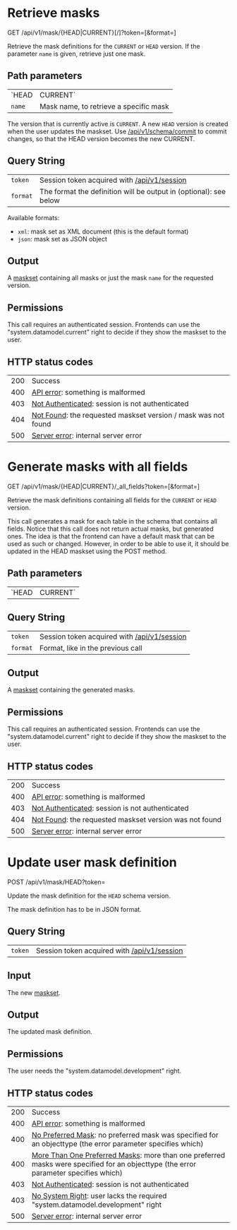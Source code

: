 # Retrieve masks

GET /api/v1/mask/{HEAD|CURRENT}[/<name>]?token=<token>[&format=<format>]

Retrieve the mask definitions for the `CURRENT` or `HEAD` version. If the
parameter `name` is given, retrieve just one mask.

## Path parameters

|   |   |
|---|---|
| `HEAD|CURRENT` | Maskset version |
| `name`         | Mask name, to retrieve a specific mask |

The version that is currently active is `CURRENT`. A new `HEAD` version is created when
the user updates the maskset. Use [/api/v1/schema/commit](/technical/api/schema/schema.md#commit) to commit changes,
so that the HEAD version becomes the new CURRENT.

## Query String

|   |   |
|---|---|
| `token`  | Session token acquired with [/api/v1/session](/technical/api/session/session.md) |
| `format` | The format the definition will be output in (optional): see below |

Available formats:

- `xml`: mask set as XML document (this is the default format)
- `json`: mask set as JSON object

## Output

A [maskset](/technical/types/maskset/maskset.md) containing all masks or just the mask `name` for the requested version.

## Permissions

This call requires an authenticated session. Frontends can use the "system.datamodel.current" right to decide
if they show the maskset to the user.

## HTTP status codes

|   |   |
|---|---|
| 200 | Success |
| 400 | [API error](/technical/errors/errors.md#api_error): something is malformed |
| 403 | [Not Authenticated](/technical/errors/errors.md#not_authenticated): session is not authenticated |
| 404 | [Not Found](/technical/errors/errors.md#not_found): the requested maskset version / mask was not found |
| 500 | [Server error](/technical/errors/errors.md#server_error): internal server error |





# Generate masks with all fields

GET /api/v1/mask/{HEAD|CURRENT}/_all_fields?token=<token>[&format=<format>]

Retrieve the mask definitions containing all fields for the `CURRENT` or `HEAD` version.

This call generates a mask for each table in the schema that contains all fields. Notice that this call
does not return actual masks, but generated ones. The idea is that the frontend can have a default mask
that can be used as such or changed. However, in order to be able to use it, it should be updated in the
HEAD maskset using the POST method.

## Path parameters

|   |   |
|---|---|
| `HEAD|CURRENT` | Maskset version |

## Query String

|   |   |
|---|---|
| `token`  | Session token acquired with [/api/v1/session](/technical/api/session/session.md) |
| `format` | Format, like in the previous call |

## Output

A [maskset](/technical/types/maskset/maskset.md) containing the generated masks.

## Permissions

This call requires an authenticated session. Frontends can use the "system.datamodel.current" right to decide
if they show the maskset to the user.

## HTTP status codes

|   |   |
|---|---|
| 200 | Success |
| 400 | [API error](/technical/errors/errors.md#api_error): something is malformed |
| 403 | [Not Authenticated](/technical/errors/errors.md#not_authenticated): session is not authenticated |
| 404 | [Not Found](/technical/errors/errors.md#not_found): the requested maskset version was not found |
| 500 | [Server error](/technical/errors/errors.md#server_error): internal server error |





# Update user mask definition

POST /api/v1/mask/HEAD?token=<token>

Update the mask definition for the `HEAD` schema version.

The mask definition has to be in JSON format.

## Query String

|   |   |
|---|---|
| `token`  | Session token acquired with [/api/v1/session](/technical/api/session/session.md) |

## Input

The new [maskset](/technical/types/maskset/maskset.md).

## Output

The updated mask definition.

## Permissions

The user needs the "system.datamodel.development" right.

## HTTP status codes

|   |   |
|---|---|
| 200 | Success |
| 400 | [API error](/technical/errors/errors.md#api_error): something is malformed |
| 400 | [No Preferred Mask](/technical/errors/errors.md#no_preferred_mask): no preferred mask was specified for an objecttype (the error parameter specifies which) |
| 400 | [More Than One Preferred Masks](/technical/errors/errors.md#more_than_one_preferred_masks): more than one preferred masks were specified for an objecttype (the error parameter specifies which) |
| 403 | [Not Authenticated](/technical/errors/errors.md#not_authenticated): session is not authenticated |
| 403 | [No System Right](/technical/errors/errors.md#no_system_right): user lacks the required "system.datamodel.development" right |
| 500 | [Server error](/technical/errors/errors.md#server_error): internal server error |
